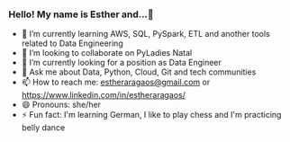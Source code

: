 ### Hello! My name is Esther and...👋

- 🌱 I’m currently learning AWS, SQL, PySpark, ETL and another tools related to Data Engineering
- 👯 I’m looking to collaborate on PyLadies Natal
- 🔭 I’m currently looking for a position as Data Engineer
- 💬 Ask me about Data, Python, Cloud, Git and tech communities
- 📫 How to reach me: estheraragaos@gmail.com or https://www.linkedin.com/in/estheraragaos/
- 😄 Pronouns: she/her
- ⚡ Fun fact: I'm learning German, I like to play chess and I'm practicing belly dance
